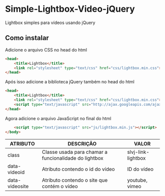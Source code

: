 Simple-Lightbox-Video-jQuery
============================

Lightbox simples para vídeos usando jQuery

<h2>Como instalar</h2>

Adicione o arquivo CSS no head do html

```html
<head>
	<title>Lightbox</title>
	<link rel="stylesheet" type="text/css" href="css/lightbox.min.css">
</head>
```

Após isso adicione a biblioteca jQuery também no head do html

```html
<head>
	<title>Lightbox</title>
	<link rel="stylesheet" type="text/css" href="css/lightbox.min.css">
	<script type="text/javascript" src="http://ajax.googleapis.com/ajax/libs/jquery/1.9.1/jquery.min.js"></script>
</head>
```

Agora adicione o arquivo JavaScript no final do html

```html
	<script type="text/javascript" src="js/lightbox.min.js"></script>
</body>
```

<table>
	<thead>
		<tr>
			<th>ATRIBUTO</th>
			<th>DESCRIÇÃO</th>
			<th>VALOR</th>
		</tr>
	</thead>
	<tbody>
		<tr>
			<td>class</td>
			<td>Classe usada para chamar a funcionalidade do lightbox</td>
			<td>slvj-link-lightbox</td>
		</tr>
		<tr>
			<td>data-videoid</td>
			<td>Atributo contendo o id do vídeo</td>
			<td>ID do vídeo</td>
		</tr>
		<tr>
			<td>data-videosite</td>
			<td>Atributo contendo o site que contém o vídeo</td>
			<td>youtube, vimeo</td>
		</tr>
	</tbody>
</table>